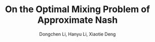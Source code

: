 ---
author: "Dongchen Li, Hanyu Li, Xiaotie Deng"
title: "On the Optimal Mixing Problem of Approximate Nash"
collection: publications
permalink: /publication/IJTCS24
excerpt: 'We are working on the final version of this paper, which will soon be submitted to AAMAS2023.'

---